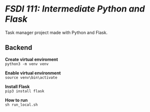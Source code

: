 # _FSDI 111: Intermediate Python and Flask_

Task manager project made with Python and Flask.

## Backend
**Create virtual enviroment** \
`python3 -m venv venv`

**Enable virtual environment** \
`source venv\bin\activate`

**Install Flask** \
`pip3 install flask`

**How to run** \
`sh run_local.sh`
